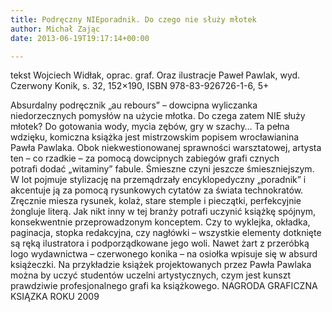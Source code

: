 ```yaml
---
title: Podręczny NIEporadnik. Do czego nie służy młotek
author: Michał Zając
date: 2013-06-19T19:17:14+00:00

---
```

 

tekst Wojciech Widłak, oprac. graf. Oraz ilustracje Paweł Pawlak, wyd. Czerwony Konik, s. 32, 152&#215;190, ISBN 978-83-926726-1-6, 5+


  Absurdalny podręcznik „au rebours” – dowcipna wyliczanka niedorzecznych pomysłów na użycie młotka. Do czega zatem NIE służy młotek? Do gotowania wody, mycia zębów, gry w szachy… Ta pełna wdzięku, komiczna książka jest mistrzowskim popisem wrocławianina Pawła Pawlaka. Obok niekwestionowanej sprawności warsztatowej, artysta ten – co rzadkie – za pomocą dowcipnych zabiegów grafi cznych potrafi dodać „witaminy” fabule. Śmieszne czyni jeszcze śmieszniejszym. W lot pojmuje stylizację na przemądrzały encyklopedyczny „poradnik” i akcentuje ją za pomocą rysunkowych cytatów za świata technokratów. Zręcznie miesza rysunek, kolaż, stare stemple i pieczątki, perfekcyjnie żongluje literą. Jak nikt inny w tej branży potrafi uczynić książkę spójnym, konsekwentnie przeprowadzonym konceptem. Czy to wyklejka, okładka, paginacja, stopka redakcyjna, czy nagłówki – wszystkie elementy dotknięte są ręką ilustratora i podporządkowane jego woli. Nawet żart z przeróbką logo wydawnictwa – czerwonego konika – na osiołka wpisuje się w absurd książeczki. Na przykładzie książek projektowanych przez Pawła Pawlaka można by uczyć studentów uczelni artystycznych, czym jest kunszt prawdziwie profesjonalnego grafi ka książkowego.
NAGRODA GRAFICZNA KSIĄZKA ROKU 2009
